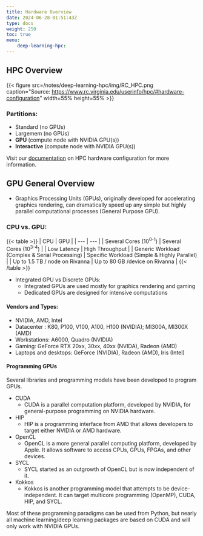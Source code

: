 ```yaml
---
title: Hardware Overview
date: 2024-06-28-01:51:43Z
type: docs 
weight: 250
toc: true
menu: 
    deep-learning-hpc:
---
```



## HPC Overview

{{< figure src=/notes/deep-learning-hpc/img/RC_HPC.png caption="Source: https://www.rc.virginia.edu/userinfo/hpc/#hardware-configuration" width=55% height=55% >}}


### Partitions: 

* Standard (no GPUs)
* Largemem (no GPUs)
* __GPU__ (compute node with NVIDIA GPU(s))
* __Interactive__  (compute node with NVIDIA GPU(s))

Visit our [documentation](https://www.rc.virginia.edu/userinfo/hpc/#hardware-configuration) on HPC hardware configuration for more information.


## GPU General Overview

* Graphics Processing Units (GPUs), originally developed for accelerating graphics rendering, can dramatically speed up any simple but highly parallel computational processes (General Purpose GPU).


### CPU vs. GPU:
{{< table >}}
| CPU | GPU |
| --- | --- |
| Several Cores (10<sup>0-1</sup>)  | Several Cores (10<sup>3-4</sup>) |
| Low Latency | High Throughput |
| Generic Workload (Complex & Serial Processing) | Specific Workload (Simple & Highly Parallel) |
| Up to 1.5 TB / node on Rivanna   | Up to 80 GB /device on Rivanna      |
{{< /table >}}


* Integrated GPU vs Discrete GPUs:
  * Integrated GPUs are used mostly for graphics rendering and gaming
  * Dedicated GPUs are designed for intensive computations


#### Vendors and Types:

* NVIDIA, AMD, Intel
* Datacenter : K80, P100, V100, A100, H100 (NVIDIA); MI300A, MI300X (AMD)
* Workstations: A6000, Quadro (NVIDIA)
* Gaming: GeForce RTX 20xx, 30xx, 40xx (NVIDA), Radeon (AMD)
* Laptops and desktops: GeForce (NVIDIA), Radeon (AMD), Iris (Intel)


#### Programming GPUs

Several libraries and programming models have been developed to program GPUs.

* CUDA 
  * CUDA is a parallel computation platform, developed by NVIDIA, for general-purpose programming on NVIDIA hardware.
* HIP
  * HIP is a programming interface from AMD that allows developers to target either NVIDIA or AMD hardware.
* OpenCL 
  * OpenCL is a more general parallel computing platform, developed by Apple. It allows software to access CPUs, GPUs, FPGAs, and other devices. 
* SYCL
  * SYCL started as an outgrowth of OpenCL but is now independent of it.
* Kokkos
  * Kokkos is another programming model that attempts to be device-independent. It can target multicore programming (OpenMP), CUDA, HIP, and SYCL.

Most of these programming paradigms can be used from Python, but nearly all machine learning/deep learning packages are based on CUDA and  will only work with NVIDIA GPUs.


